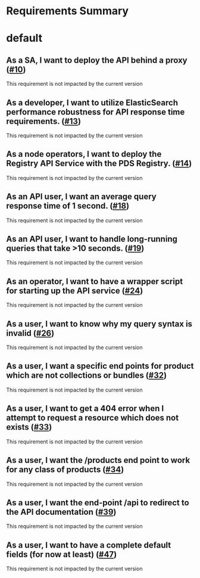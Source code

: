 
Requirements Summary
====================

# default

## As a SA, I want to deploy the API behind a proxy  ([#10](https://github.com/NASA-PDS/registry-api-service/issues/10)) 


This requirement is not impacted by the current version
## As a developer, I want to utilize ElasticSearch performance robustness for API response time requirements. ([#13](https://github.com/NASA-PDS/registry-api-service/issues/13)) 


This requirement is not impacted by the current version
## As a node operators, I want to deploy the Registry API Service with the PDS Registry. ([#14](https://github.com/NASA-PDS/registry-api-service/issues/14)) 


This requirement is not impacted by the current version
## As an API user, I want an average query response time of 1 second. ([#18](https://github.com/NASA-PDS/registry-api-service/issues/18)) 


This requirement is not impacted by the current version
## As an API user, I want to handle long-running queries that take >10 seconds. ([#19](https://github.com/NASA-PDS/registry-api-service/issues/19)) 


This requirement is not impacted by the current version
## As an operator, I want to have a wrapper script for starting up the API service ([#24](https://github.com/NASA-PDS/registry-api-service/issues/24)) 


This requirement is not impacted by the current version
## As a user, I want to know why my query syntax is invalid ([#26](https://github.com/NASA-PDS/registry-api-service/issues/26)) 


This requirement is not impacted by the current version
## As a user,  I want a specific end points for product which are not collections or bundles ([#32](https://github.com/NASA-PDS/registry-api-service/issues/32)) 


This requirement is not impacted by the current version
## As a user, I want  to get a 404 error when I attempt to request a resource which does not exists ([#33](https://github.com/NASA-PDS/registry-api-service/issues/33)) 


This requirement is not impacted by the current version
## As a user, I want the /products end point to work for any class of products ([#34](https://github.com/NASA-PDS/registry-api-service/issues/34)) 


This requirement is not impacted by the current version
## As a user, I want the end-point /api to redirect to the API documentation ([#39](https://github.com/NASA-PDS/registry-api-service/issues/39)) 


This requirement is not impacted by the current version
## As a user, I want to have a complete default fields (for now at least) ([#47](https://github.com/NASA-PDS/registry-api-service/issues/47)) 


This requirement is not impacted by the current version
